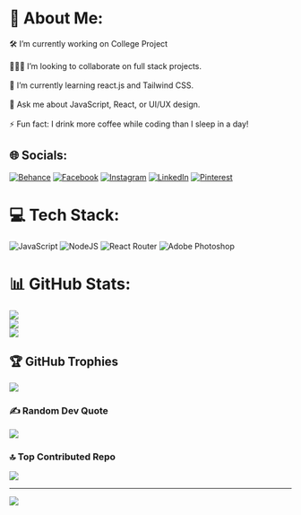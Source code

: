 # 💫 About Me:
🛠 I’m currently working on College Project<br><br>🧑‍🤝‍🧑 I’m looking to collaborate on full stack projects.<br><br>🌱 I’m currently learning react.js and Tailwind CSS.<br><br>💬 Ask me about JavaScript, React, or UI/UX design.<br><br>⚡ Fun fact: I drink more coffee while coding than I sleep in a day!


## 🌐 Socials:
[![Behance](https://img.shields.io/badge/Behance-1769ff?logo=behance&logoColor=white)](https://behance.net/sandeeppandit3) [![Facebook](https://img.shields.io/badge/Facebook-%231877F2.svg?logo=Facebook&logoColor=white)](https://facebook.com/sandip896) [![Instagram](https://img.shields.io/badge/Instagram-%23E4405F.svg?logo=Instagram&logoColor=white)](https://instagram.com/I_msandeeppp896) [![LinkedIn](https://img.shields.io/badge/LinkedIn-%230077B5.svg?logo=linkedin&logoColor=white)](https://linkedin.com/in/sandeep-lalbabu-pandit) [![Pinterest](https://img.shields.io/badge/Pinterest-%23E60023.svg?logo=Pinterest&logoColor=white)](https://pinterest.com/sandippandit896) 

# 💻 Tech Stack:
![JavaScript](https://img.shields.io/badge/javascript-%23323330.svg?style=for-the-badge&logo=javascript&logoColor=%23F7DF1E) ![NodeJS](https://img.shields.io/badge/node.js-6DA55F?style=for-the-badge&logo=node.js&logoColor=white) ![React Router](https://img.shields.io/badge/React_Router-CA4245?style=for-the-badge&logo=react-router&logoColor=white) ![Adobe Photoshop](https://img.shields.io/badge/adobe%20photoshop-%2331A8FF.svg?style=for-the-badge&logo=adobe%20photoshop&logoColor=white)
# 📊 GitHub Stats:
![](https://github-readme-stats.vercel.app/api?username=sandip89600&theme=dark&hide_border=false&include_all_commits=true&count_private=false)<br/>
![](https://nirzak-streak-stats.vercel.app/?user=sandip89600&theme=dark&hide_border=false)<br/>
![](https://github-readme-stats.vercel.app/api/top-langs/?username=sandip89600&theme=dark&hide_border=false&include_all_commits=true&count_private=false&layout=compact)

## 🏆 GitHub Trophies
![](https://github-profile-trophy.vercel.app/?username=sandip89600&theme=radical&no-frame=false&no-bg=false&margin-w=4)

### ✍️ Random Dev Quote
![](https://quotes-github-readme.vercel.app/api?type=horizontal&theme=radical)

### 🔝 Top Contributed Repo
![](https://github-contributor-stats.vercel.app/api?username=sandip89600&limit=5&theme=dark&combine_all_yearly_contributions=true)

---
[![](https://visitcount.itsvg.in/api?id=sandip89600&icon=0&color=0)](https://visitcount.itsvg.in)

<!-- Proudly created with GPRM ( https://gprm.itsvg.in ) -->
